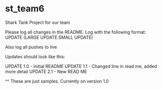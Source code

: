 # st_team6
Shark Tank Project for our team

Please log all changes in the README. Log with the following format:
UPDATE (LARGE UPDATE.SMALL UPDATE)

Also log all pushes to live

Updates should look like this:

UPDATE 1.0 - Initial README
UPDATE 1.1 - Changed line in read me, added more detail
UPDATE 2.1 - New READ ME

^^ These are just samples. Currently on version 1.0
